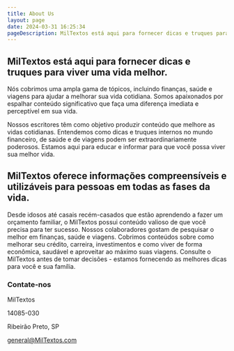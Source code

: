 ```yaml
---
title: About Us
layout: page
date: 2024-03-31 16:25:34
pageDescription: MilTextos está aqui para fornecer dicas e truques para viver uma vida melhor.
---
```

## MilTextos está aqui para fornecer dicas e truques para viver uma vida melhor.

Nós cobrimos uma ampla gama de tópicos, incluindo finanças, saúde e viagens para ajudar a melhorar sua vida cotidiana. Somos apaixonados por espalhar conteúdo significativo que faça uma diferença imediata e perceptível em sua vida.

Nossos escritores têm como objetivo produzir conteúdo que melhore as vidas cotidianas. Entendemos como dicas e truques internos no mundo financeiro, de saúde e de viagens podem ser extraordinariamente poderosos. Estamos aqui para educar e informar para que você possa viver sua melhor vida.

## MilTextos oferece informações compreensíveis e utilizáveis para pessoas em todas as fases da vida.

Desde idosos até casais recém-casados que estão aprendendo a fazer um orçamento familiar, o MilTextos possui conteúdo valioso de que você precisa para ter sucesso. Nossos colaboradores gostam de pesquisar o melhor em finanças, saúde e viagens. Cobrimos conteúdos sobre como melhorar seu crédito, carreira, investimentos e como viver de forma econômica, saudável e aproveitar ao máximo suas viagens. Consulte o MilTextos antes de tomar decisões - estamos fornecendo as melhores dicas para você e sua família.

### **Contate-nos**

MilTextos

14085-030

Ribeirão Preto, SP

[general@MilTextos.com]({`mailto:general@MilTextos.com`})
